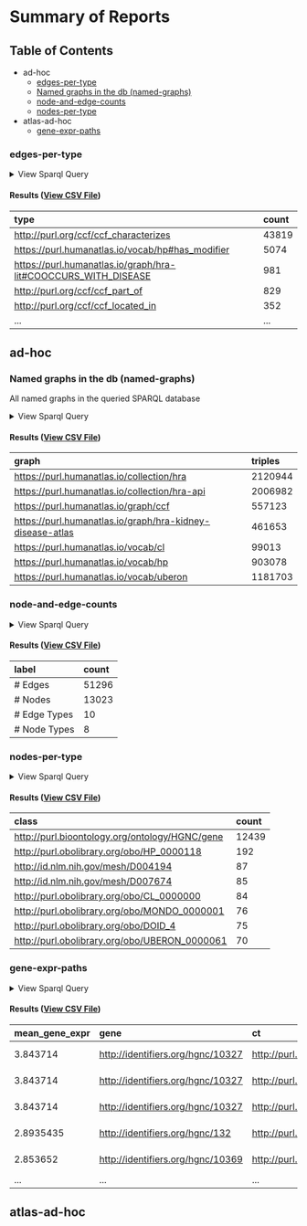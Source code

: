 # Summary of Reports

  ## Table of Contents

* ad-hoc
  * [edges-per-type](#edges-per-type)
  * [Named graphs in the db (named-graphs)](#named-graphs)
  * [node-and-edge-counts](#node-and-edge-counts)
  * [nodes-per-type](#nodes-per-type)
* atlas-ad-hoc
  * [gene-expr-paths](#gene-expr-paths)



### <a id="edges-per-type"></a>edges-per-type



<details>
  <summary>View Sparql Query</summary>

```sparql
PREFIX owl: <http://www.w3.org/2002/07/owl#>
PREFIX rdf: <http://www.w3.org/1999/02/22-rdf-syntax-ns#>
PREFIX rdfs: <http://www.w3.org/2000/01/rdf-schema#>

SELECT ?type (COUNT(*) AS ?count)
FROM <https://purl.humanatlas.io/graph/hra-kidney-disease-atlas>
WHERE {
  [] a rdf:Statement ;
    rdf:predicate ?type .
}
GROUP BY ?type
ORDER BY DESC(?count)

```

([View Source](../queries/reports/ad-hoc/edges-per-type.rq))
</details>

#### Results ([View CSV File](reports/ad-hoc/edges-per-type.csv))

| type | count |
| :--- | :--- |
| http://purl.org/ccf/ccf_characterizes | 43819 |
| https://purl.humanatlas.io/vocab/hp#has_modifier | 5074 |
| https://purl.humanatlas.io/graph/hra-lit#COOCCURS_WITH_DISEASE | 981 |
| http://purl.org/ccf/ccf_part_of | 829 |
| http://purl.org/ccf/ccf_located_in | 352 |
| ... | ... |

## ad-hoc

### <a id="named-graphs"></a>Named graphs in the db (named-graphs)

All named graphs in the queried SPARQL database

<details>
  <summary>View Sparql Query</summary>

```sparql
#+ summary: Named graphs in the db
#+ description: All named graphs in the queried SPARQL database

SELECT ?graph (COUNT(*) as ?triples) WHERE {
  GRAPH ?graph {
    ?s ?p ?o .
  }
}
GROUP BY ?graph
ORDER BY ?graph

```

([View Source](../queries/reports/ad-hoc/named-graphs.rq))
</details>

#### Results ([View CSV File](reports/ad-hoc/named-graphs.csv))

| graph | triples |
| :--- | :--- |
| https://purl.humanatlas.io/collection/hra | 2120944 |
| https://purl.humanatlas.io/collection/hra-api | 2006982 |
| https://purl.humanatlas.io/graph/ccf | 557123 |
| https://purl.humanatlas.io/graph/hra-kidney-disease-atlas | 461653 |
| https://purl.humanatlas.io/vocab/cl | 99013 |
| https://purl.humanatlas.io/vocab/hp | 903078 |
| https://purl.humanatlas.io/vocab/uberon | 1181703 |


### <a id="node-and-edge-counts"></a>node-and-edge-counts



<details>
  <summary>View Sparql Query</summary>

```sparql
PREFIX owl: <http://www.w3.org/2002/07/owl#>
PREFIX rdf: <http://www.w3.org/1999/02/22-rdf-syntax-ns#>
PREFIX rdfs: <http://www.w3.org/2000/01/rdf-schema#>

SELECT ?label ?count
FROM <https://purl.humanatlas.io/graph/hra-kidney-disease-atlas>
WHERE {
  {
    SELECT ("# Nodes" as ?label) (COUNT(*) as ?count)
    WHERE {
      SELECT DISTINCT ?s 
      WHERE {
        ?s a owl:Class .
      }
    }
  }
  UNION
  {
    SELECT ("# Edges" as ?label) (COUNT(*) as ?count)
    WHERE {
      SELECT DISTINCT ?s 
      WHERE {
        ?s a rdf:Statement .
      }
    }
  }
  UNION
  {
    SELECT ("# Node Types" as ?label) (COUNT(*) as ?count)
    WHERE {
      SELECT DISTINCT ?class
      WHERE {
        ?s a owl:Class ;
          a ?class .
        FILTER(?class != owl:Class)
      }
    }
  }
  UNION
  {
    SELECT ("# Edge Types" as ?label) (COUNT(*) as ?count)
    WHERE {
      SELECT DISTINCT ?p
      WHERE {
        [] a rdf:Statement ;
          rdf:predicate ?p .
      }
    }
  }
}
ORDER BY DESC(?count)

```

([View Source](../queries/reports/ad-hoc/node-and-edge-counts.rq))
</details>

#### Results ([View CSV File](reports/ad-hoc/node-and-edge-counts.csv))

| label | count |
| :--- | :--- |
| # Edges | 51296 |
| # Nodes | 13023 |
| # Edge Types | 10 |
| # Node Types | 8 |


### <a id="nodes-per-type"></a>nodes-per-type



<details>
  <summary>View Sparql Query</summary>

```sparql
PREFIX owl: <http://www.w3.org/2002/07/owl#>
PREFIX rdf: <http://www.w3.org/1999/02/22-rdf-syntax-ns#>
PREFIX rdfs: <http://www.w3.org/2000/01/rdf-schema#>

SELECT ?class (COUNT(DISTINCT(?s)) AS ?count)
FROM <https://purl.humanatlas.io/graph/hra-kidney-disease-atlas>
WHERE {
  ?s a owl:Class ;
    a ?class .
  FILTER(?class != owl:Class)
}
GROUP BY ?class
ORDER BY DESC(?count)

```

([View Source](../queries/reports/ad-hoc/nodes-per-type.rq))
</details>

#### Results ([View CSV File](reports/ad-hoc/nodes-per-type.csv))

| class | count |
| :--- | :--- |
| http://purl.bioontology.org/ontology/HGNC/gene | 12439 |
| http://purl.obolibrary.org/obo/HP_0000118 | 192 |
| http://id.nlm.nih.gov/mesh/D004194 | 87 |
| http://id.nlm.nih.gov/mesh/D007674 | 85 |
| http://purl.obolibrary.org/obo/CL_0000000 | 84 |
| http://purl.obolibrary.org/obo/MONDO_0000001 | 76 |
| http://purl.obolibrary.org/obo/DOID_4 | 75 |
| http://purl.obolibrary.org/obo/UBERON_0000061 | 70 |


### <a id="gene-expr-paths"></a>gene-expr-paths



<details>
  <summary>View Sparql Query</summary>

```sparql
PREFIX owl: <http://www.w3.org/2002/07/owl#>
PREFIX rdf: <http://www.w3.org/1999/02/22-rdf-syntax-ns#>
PREFIX rdfs: <http://www.w3.org/2000/01/rdf-schema#>
PREFIX xsd: <http://www.w3.org/2001/XMLSchema#>
PREFIX ccf: <http://purl.org/ccf/>

PREFIX PART_OF: <http://purl.org/ccf/ccf_part_Of>
PREFIX LOCATED_IN: <http://purl.org/ccf/ccf_located_in>
PREFIX CHARACTERIZES: <http://purl.org/ccf/ccf_characterizes>
PREFIX HAS_MODIFIER: <https://purl.humanatlas.io/vocab/hp#has_modifier>
PREFIX expression_level: <http://purl.obolibrary.org/obo/OBI_0001938>

PREFIX HRAkda: <https://purl.humanatlas.io/graph/hra-kidney-disease-atlas>
PREFIX HRA: <https://purl.humanatlas.io/collection/hra>
PREFIX HPO: <https://purl.humanatlas.io/vocab/hp>

SELECT ?mean_gene_expr ?gene ?ct ?as ?phenotype ?gene_label ?ct_label ?as_label ?phenotype_label ?num_sources
FROM HRAkda:
WHERE {
  {
    SELECT DISTINCT ?ct ?gene (AVG(?exp) as ?mean_gene_expr) (COUNT(DISTINCT(?source)) as ?num_sources)
    WHERE {
      [] a rdf:Statement ;
        rdf:subject ?gene ;
        rdf:predicate CHARACTERIZES: ;
        rdf:object ?ct ;
        rdfs:isDefinedBy ?source ;
        expression_level: ?exp .
    }
    GROUP BY ?ct ?gene
    HAVING (?mean_gene_expr > 1.0)
  }

  ?ct LOCATED_IN: ?as .
  ?gene HAS_MODIFIER: ?phenotype .

  GRAPH HRA: {
    ?as rdfs:label ?as_label .
    ?ct rdfs:label ?ct_label .
    ?gene rdfs:label ?gene_label .
  }
  GRAPH HPO: {
    ?phenotype rdfs:label ?phenotype_label .
  }
}
ORDER BY ?as ?ct DESC(?mean_gene_expr)

```

([View Source](../queries/reports/atlas-ad-hoc/gene-expr-paths.rq))
</details>

#### Results ([View CSV File](reports/atlas-ad-hoc/gene-expr-paths.csv))

| mean_gene_expr | gene | ct | as | phenotype | gene_label | ct_label | as_label | phenotype_label | num_sources |
| :--- | :--- | :--- | :--- | :--- | :--- | :--- | :--- | :--- | :--- |
| 3.843714 | http://identifiers.org/hgnc/10327 | http://purl.obolibrary.org/obo/CL_0000084 | http://purl.obolibrary.org/obo/UBERON_0001228 | http://purl.obolibrary.org/obo/HP_0000085 | RPL26 | T cell | renal papilla | Horseshoe kidney | 1 |
| 3.843714 | http://identifiers.org/hgnc/10327 | http://purl.obolibrary.org/obo/CL_0000084 | http://purl.obolibrary.org/obo/UBERON_0001228 | http://purl.obolibrary.org/obo/HP_0000104 | RPL26 | T cell | renal papilla | Renal agenesis | 1 |
| 3.843714 | http://identifiers.org/hgnc/10327 | http://purl.obolibrary.org/obo/CL_0000084 | http://purl.obolibrary.org/obo/UBERON_0001228 | http://purl.obolibrary.org/obo/HP_0000122 | RPL26 | T cell | renal papilla | Unilateral renal agenesis | 1 |
| 2.8935435 | http://identifiers.org/hgnc/132 | http://purl.obolibrary.org/obo/CL_0000084 | http://purl.obolibrary.org/obo/UBERON_0001228 | http://purl.obolibrary.org/obo/HP_0000126 | ACTB | T cell | renal papilla | Hydronephrosis | 1 |
| 2.853652 | http://identifiers.org/hgnc/10369 | http://purl.obolibrary.org/obo/CL_0000084 | http://purl.obolibrary.org/obo/UBERON_0001228 | http://purl.obolibrary.org/obo/HP_0000085 | RPL9 | T cell | renal papilla | Horseshoe kidney | 1 |
| ... | ... | ... | ... | ... | ... | ... | ... | ... | ... |

## atlas-ad-hoc

  